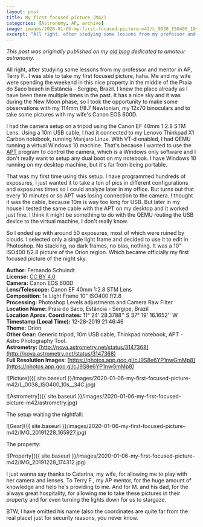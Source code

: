 ```yaml
---
layout: post
title: My first focused picture (M42)
categories: [Astronomy, AP, archive]
image: images/2020-01-06-my-first-focused-picture-m42/L_0038_ISO400_10s__34C.jpg
excerpt: "All right, after studying some lessons from my professor and mentor in AP, Terry F.. I was able to take my first focused picture, haha. Me and my wife were spending the weekend in this nice property in the middle of the Praia do Saco beach in Estância - Sergipe, Brazil. I knew the place already as I have been there multiple times in the past. It has a nice sky and it was during the New Moon phase, so I took the opportunity to make some observations with my 114mm f/8.7 Newtonian, my 12x70 binoculars and to take some pictures with my wife's Canon EOS 600D."
---
```


*This post was originally published on my [old blog](https://boredprogrammer.postach.io/post/my-first-focused-picture-m42) dedicated to amateur astronomy.*

All right, after studying some lessons from my professor and mentor in AP, Terry F.. I was able to take my first focused picture, haha.
Me and my wife were spending the weekend in this nice property in the middle of the Praia do Saco beach in Estância - Sergipe, Brazil. I knew the place already as I have been there multiple times in the past. It has a nice sky and it was during the New Moon phase, so I took the opportunity to make some observations with my 114mm f/8.7 Newtonian, my 12x70 binoculars and to take some pictures with my wife's Canon EOS 600D.

I had the camera setup on a tripod using the Canon EF 40mm 1:2.8 STM Lens. Using a 10m USB cable, I had it connected to my Lenovo Thinkpad X1 Carbon notebook, running Manjaro Linux. With VT-d enabled, I had QEMU running a virtual Windows 10 machine. That's because I wanted to use the [APT](https://ideiki.com/astro/Default.aspx) program to control the camera, which is a Windows only software and I don't really want to setup any dual boot on my notebook. I have Windows 10 running on my desktop machine, but it's far from being portable.

That was my first time using this setup. I have programmed hundreds of exposures, I just wanted it to take a ton of pics in different configurations and exposures times so I could analyze later in my office. But turns out that every 10 minutes or so APT was losing connection to the camera. I thought it was the cable, because 10m is way too long for USB. But later in my house I tested the same cable with the APT on my desktop and it worked just fine. I think it might be something to do with the QEMU routing the USB device to the virtual machine, I don't really know.

So I ended up with around 50 exposures, most of which were ruined by clouds. I selected only a single light frame and decided to use it to edit in Photoshop. No stacking, no dark frames, no bias, nothing. It was a 10" ISO400 f/2.8 picture of the Orion region. Which became officially my first focused picture of the night sky.

**Author:** Fernando Schuindt  
**License:** [CC BY 4.0](https://creativecommons.org/licenses/by/4.0/)  
**Camera:** Canon EOS 600D  
**Lens/Telescope:** Canon EF 40mm 1:2.8 STM Lens  
**Composition:** 1x Light Frame 10" ISO400 f/2.8  
**Processing:** Photoshop Levels adjustments and Camera Raw Filter  
**Location Name:** Praia do Saco, Estância - Sergipe, Brazil  
**Location Aprox. Coordinates:** 11° 24' 28.3788'' S 37° 19' 16.1652'' W  
**Timestamp (Local Time):** 12-28-2019 21:46:46  
**Theme:** Orion  
**Other Gear:** Generic tripod, 10m USB cable, Thinkpad notebook, APT - Astro Photography Tool.  
**Astrometry:** [http://nova.astrometry.net/status/3147368](http://nova.astrometry.net/status/3147368)  
**Full Resolution Images:** [https://photos.app.goo.gl/cJ9S8e6YP1nwGmMp8](https://photos.app.goo.gl/cJ9S8e6YP1nwGmMp8)  

![Picture]({{ site.baseurl }}/images/2020-01-06-my-first-focused-picture-m42/L_0038_ISO400_10s__34C.jpg)

![Astrometry]({{ site.baseurl }}/images/2020-01-06-my-first-focused-picture-m42/astrometry.jpg)

The setup waiting the nightfall:

![Gear]({{ site.baseurl }}/images/2020-01-06-my-first-focused-picture-m42/IMG_20191228_165927.jpg)

The property:

![Property]({{ site.baseurl }}/images/2020-01-06-my-first-focused-picture-m42/IMG_20191228_174312.jpg)

I just wanna say thanks to Catarina, my wife, for allowing me to play with her camera and lenses. To Terry F., my AP mentor, for the huge amount of knowledge and help he's providing to me. And for M. and his dad, for the always great hospitality, for allowing me to take these pictures in their property and for even turning the lights down for us to stargaze.

BTW, I have omitted his name (also the coordinates are quite far from the real place) just for security reasons, you never know.
